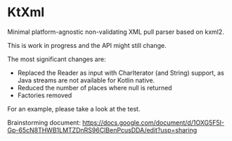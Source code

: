 # KtXml

Minimal platform-agnostic non-validating XML pull parser based on kxml2.

This is work in progress and the API might still change.

The most significant changes are:

- Replaced the Reader as input with CharIterator (and String) support, as Java streams are not available for Kotlin native.
- Reduced the number of places where null is returned
- Factories removed

For an example, please take a look at the test.


Brainstorming document: https://docs.google.com/document/d/1OXG5F5I-Gp-65cN8THWB1LMTZDnRS96CIBenPcusDDA/edit?usp=sharing
